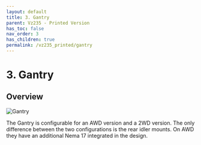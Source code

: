 ```yaml
---
layout: default
title: 3. Gantry
parent: Vz235 - Printed Version
has_toc: false
nav_order: 3
has_children: true
permalink: /vz235_printed/gantry
---
```


# 3. Gantry

## Overview

![Gantry](../assets/images/manual/vz235_printed/printed_preview.png)

The Gantry is configurable for an AWD version and a 2WD version. The only difference between the two configurations is the rear idler mounts. On AWD they have an additional Nema 17 integrated in the design.

